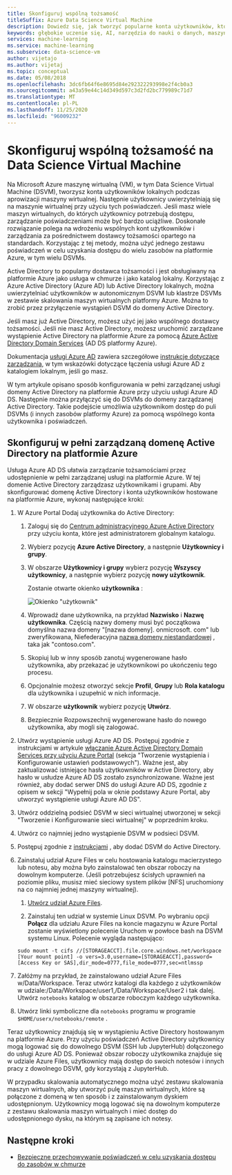 ```yaml
---
title: Skonfiguruj wspólną tożsamość
titleSuffix: Azure Data Science Virtual Machine
description: Dowiedz się, jak tworzyć popularne konta użytkowników, które mogą być używane w wielu Virtual Machinesach analizy danych. Można użyć Azure Active Directory lub Active Directory lokalnych do uwierzytelniania użytkowników w Data Science Virtual Machine.
keywords: głębokie uczenie się, AI, narzędzia do nauki o danych, maszyna wirtualna do nauki o danych, analiza geoprzestrzenna, proces nauki o danych zespołowych
services: machine-learning
ms.service: machine-learning
ms.subservice: data-science-vm
author: vijetajo
ms.author: vijetaj
ms.topic: conceptual
ms.date: 05/08/2018
ms.openlocfilehash: 3dc6fb64f6e8695d84e292322293998e2f4cb0a3
ms.sourcegitcommit: a43a59e44c14d349d597c3d2fd2bc779989c71d7
ms.translationtype: MT
ms.contentlocale: pl-PL
ms.lasthandoff: 11/25/2020
ms.locfileid: "96009232"
---
```

# <a name="set-up-a-common-identity-on-a-data-science-virtual-machine"></a>Skonfiguruj wspólną tożsamość na Data Science Virtual Machine

Na Microsoft Azure maszynę wirtualną (VM), w tym Data Science Virtual Machine (DSVM), tworzysz konta użytkowników lokalnych podczas aprowizacji maszyny wirtualnej. Następnie użytkownicy uwierzytelniają się na maszynie wirtualnej przy użyciu tych poświadczeń. Jeśli masz wiele maszyn wirtualnych, do których użytkownicy potrzebują dostępu, zarządzanie poświadczeniami może być bardzo uciążliwe. Doskonałe rozwiązanie polega na wdrożeniu wspólnych kont użytkowników i zarządzania za pośrednictwem dostawcy tożsamości opartego na standardach. Korzystając z tej metody, można użyć jednego zestawu poświadczeń w celu uzyskania dostępu do wielu zasobów na platformie Azure, w tym wielu DSVMs.

Active Directory to popularny dostawca tożsamości i jest obsługiwany na platformie Azure jako usługa w chmurze i jako katalog lokalny. Korzystając z Azure Active Directory (Azure AD) lub Active Directory lokalnych, można uwierzytelniać użytkowników w autonomicznym DSVM lub klastrze DSVMs w zestawie skalowania maszyn wirtualnych platformy Azure. Można to zrobić przez przyłączenie wystąpień DSVM do domeny Active Directory.

Jeśli masz już Active Directory, możesz użyć jej jako wspólnego dostawcy tożsamości. Jeśli nie masz Active Directory, możesz uruchomić zarządzane wystąpienie Active Directory na platformie Azure za pomocą [Azure Active Directory Domain Services](../../active-directory-domain-services/index.yml) (AD DS platformy Azure).

Dokumentacja [usługi Azure AD](../../active-directory/index.yml) zawiera szczegółowe [instrukcje dotyczące zarządzania](../../active-directory/hybrid/whatis-hybrid-identity.md), w tym wskazówki dotyczące łączenia usługi Azure AD z katalogiem lokalnym, jeśli go masz.

W tym artykule opisano sposób konfigurowania w pełni zarządzanej usługi domeny Active Directory na platformie Azure przy użyciu usługi Azure AD DS. Następnie można przyłączyć się do DSVMs do domeny zarządzanej Active Directory. Takie podejście umożliwia użytkownikom dostęp do puli DSVMs (i innych zasobów platformy Azure) za pomocą wspólnego konta użytkownika i poświadczeń.

## <a name="set-up-a-fully-managed-active-directory-domain-on-azure"></a>Skonfiguruj w pełni zarządzaną domenę Active Directory na platformie Azure

Usługa Azure AD DS ułatwia zarządzanie tożsamościami przez udostępnienie w pełni zarządzanej usługi na platformie Azure. W tej domenie Active Directory zarządzasz użytkownikami i grupami. Aby skonfigurować domenę Active Directory i konta użytkowników hostowane na platformie Azure, wykonaj następujące kroki:

1. W Azure Portal Dodaj użytkownika do Active Directory: 

   1. Zaloguj się do [Centrum administracyjnego Azure Active Directory](https://aad.portal.azure.com) przy użyciu konta, które jest administratorem globalnym katalogu.
    
   1. Wybierz pozycję **Azure Active Directory**, a następnie **Użytkownicy i grupy**.
    
   1. W obszarze **Użytkownicy i grupy** wybierz pozycję **Wszyscy użytkownicy**, a następnie wybierz pozycję **nowy użytkownik**.
   
        Zostanie otwarte okienko **użytkownika** :
      
        ![Okienko "użytkownik"](./media/add-user.png)
    
   1. Wprowadź dane użytkownika, na przykład **Nazwisko** i **Nazwę użytkownika**. Częścią nazwy domeny musi być początkowa domyślna nazwa domeny "[nazwa domeny]. onmicrosoft. com" lub zweryfikowana, Niefederacyjna [nazwa domeny niestandardowej](../../active-directory/fundamentals/add-custom-domain.md) , taka jak "contoso.com".
    
   1. Skopiuj lub w inny sposób zanotuj wygenerowane hasło użytkownika, aby przekazać je użytkownikowi po ukończeniu tego procesu.
    
   1. Opcjonalnie możesz otworzyć sekcje **Profil**, **Grupy** lub **Rola katalogu** dla użytkownika i uzupełnić w nich informacje. 
    
   1. W obszarze **użytkownik** wybierz pozycję **Utwórz**.
    
   1. Bezpiecznie Rozpowszechnij wygenerowane hasło do nowego użytkownika, aby mogli się zalogować.

1. Utwórz wystąpienie usługi Azure AD DS. Postępuj zgodnie z instrukcjami w artykule  [włączanie Azure Active Directory Domain Services przy użyciu Azure Portal](../../active-directory-domain-services/tutorial-create-instance.md) (sekcja "Tworzenie wystąpienia i Konfigurowanie ustawień podstawowych"). Ważne jest, aby zaktualizować istniejące hasła użytkowników w Active Directory, aby hasło w usłudze Azure AD DS zostało zsynchronizowane. Ważne jest również, aby dodać serwer DNS do usługi Azure AD DS, zgodnie z opisem w sekcji "Wypełnij pola w oknie podstawy Azure Portal, aby utworzyć wystąpienie usługi Azure AD DS".

1. Utwórz oddzielną podsieć DSVM w sieci wirtualnej utworzonej w sekcji "Tworzenie i Konfigurowanie sieci wirtualnej" w poprzednim kroku.
1. Utwórz co najmniej jedno wystąpienie DSVM w podsieci DSVM.
1. Postępuj zgodnie z [instrukcjami](../../active-directory-domain-services/join-ubuntu-linux-vm.md) , aby dodać DSVM do Active Directory. 
1. Zainstaluj udział Azure Files w celu hostowania katalogu macierzystego lub notesu, aby można było zainstalować ten obszar roboczy na dowolnym komputerze. (Jeśli potrzebujesz ścisłych uprawnień na poziomie pliku, musisz mieć sieciowy system plików [NFS] uruchomiony na co najmniej jednej maszyny wirtualnej).

   1. [Utwórz udział Azure Files](../../storage/files/storage-how-to-create-file-share.md).
    
   2.  Zainstaluj ten udział w systemie Linux DSVM. Po wybraniu opcji **Połącz** dla udziału Azure Files na koncie magazynu w Azure Portal zostanie wyświetlony polecenie Uruchom w powłoce bash na DSVM systemu Linux. Polecenie wygląda następująco:
   
   ```
   sudo mount -t cifs //[STORAGEACCT].file.core.windows.net/workspace [Your mount point] -o vers=3.0,username=[STORAGEACCT],password=[Access Key or SAS],dir_mode=0777,file_mode=0777,sec=ntlmssp
   ```
1. Załóżmy na przykład, że zainstalowano udział Azure Files w/Data/Workspace. Teraz utwórz katalogi dla każdego z użytkowników w udziale:/Data/Workspace/user1,/Data/Workspace/User2 i tak dalej. Utwórz `notebooks` katalog w obszarze roboczym każdego użytkownika. 
1. Utwórz linki symboliczne dla `notebooks` programu w programie `$HOME/userx/notebooks/remote` .   

Teraz użytkownicy znajdują się w wystąpieniu Active Directory hostowanym na platformie Azure. Przy użyciu poświadczeń Active Directory użytkownicy mogą logować się do dowolnego DSVM (SSH lub JupyterHub) dołączonego do usługi Azure AD DS. Ponieważ obszar roboczy użytkownika znajduje się w udziale Azure Files, użytkownicy mają dostęp do swoich notesów i innych pracy z dowolnego DSVM, gdy korzystają z JupyterHub.

W przypadku skalowania automatycznego można użyć zestawu skalowania maszyn wirtualnych, aby utworzyć pulę maszyn wirtualnych, które są połączone z domeną w ten sposób i z zainstalowanym dyskiem udostępnionym. Użytkownicy mogą logować się na dowolnym komputerze z zestawu skalowania maszyn wirtualnych i mieć dostęp do udostępnionego dysku, na którym są zapisane ich notesy. 

## <a name="next-steps"></a>Następne kroki

* [Bezpieczne przechowywanie poświadczeń w celu uzyskania dostępu do zasobów w chmurze](dsvm-secure-access-keys.md)